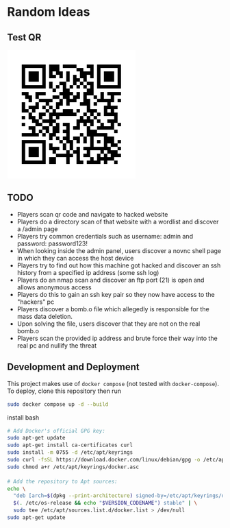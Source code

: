 # Random Ideas

## Test QR
![](./frame.png)

## TODO
- Players scan qr code and navigate to hacked website
- Players do a directory scan of that website with a wordlist and discover a /admin page
- Players try common credentials such as username: admin and password: password123!
- When looking inside the admin panel, users discover a novnc shell page in which they can access the host device
- Players try to find out how this machine got hacked and discover an ssh history from a specified ip address (some ssh log)
- Players do an nmap scan and discover an ftp port (21) is open and allows anonymous access
- Players do this to gain an ssh key pair so they now have access to the "hackers" pc
- Players discover a bomb.o file which allegedly is responsible for the mass data deletion.
- Upon solving the file, users discover that they are not on the real bomb.o
- Players scan the provided ip address and brute force their way into the real pc and nullify the threat

## Development and Deployment
This project makes use of `docker compose` (not tested with `docker-compose`).
To deploy, clone this repository then run

```bash
sudo docker compose up -d --build
```

install bash

```bash
# Add Docker's official GPG key:
sudo apt-get update
sudo apt-get install ca-certificates curl
sudo install -m 0755 -d /etc/apt/keyrings
sudo curl -fsSL https://download.docker.com/linux/debian/gpg -o /etc/apt/keyrings/docker.asc
sudo chmod a+r /etc/apt/keyrings/docker.asc

# Add the repository to Apt sources:
echo \
  "deb [arch=$(dpkg --print-architecture) signed-by=/etc/apt/keyrings/docker.asc] https://download.docker.com/linux/debian \
  $(. /etc/os-release && echo "$VERSION_CODENAME") stable" | \
  sudo tee /etc/apt/sources.list.d/docker.list > /dev/null
sudo apt-get update
```
